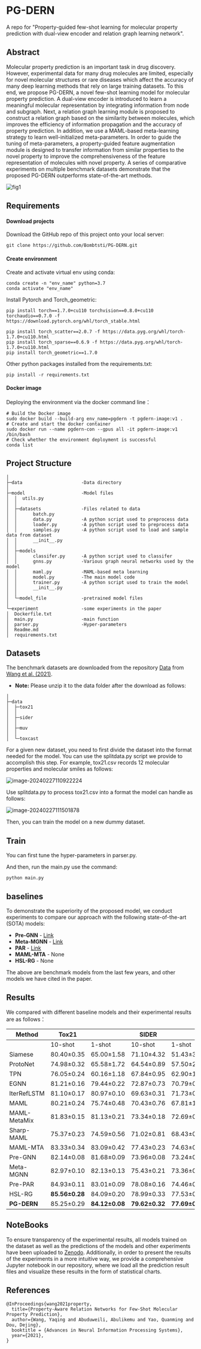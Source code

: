 # PG-DERN

A repo for "Property-guided few-shot learning for molecular property prediction with dual-view encoder and relation graph learning network".

## Abstract

Molecular property prediction is an important task in drug discovery. However, experimental data for many drug molecules are limited, especially for novel molecular structures or rare diseases which affect the accuracy of many deep learning methods that rely on large training datasets. To this end, we propose PG-DERN, a novel few-shot learning model for molecular property prediction. A dual-view encoder is introduced to learn a meaningful molecular representation by integrating information from node and subgraph. Next, a relation graph learning module is proposed to construct a relation graph based on the similarity between molecules, which improves the efficiency of information propagation and the accuracy of property prediction. In addition, we use a MAML-based meta-learning strategy to learn well-initialized meta-parameters. In order to guide the tuning of meta-parameters, a property-guided feature augmentation module is designed to transfer information from similar properties to the novel property to improve the comprehensiveness of the feature representation of molecules with novel property. A series of comparative experiments on multiple benchmark datasets demonstrate that the proposed PG-DERN outperforms state-of-the-art methods.

![fig1](./fig1.png)

## Requirements

#### Download projects

Download the GitHub repo of this project onto your local server: 

```
git clone https://github.com/Bombtsti/PG-DERN.git
```

#### Create environment

Create and activate virtual env using conda:

```
conda create -n "env_name" python=3.7
conda activate "env_name"
```

Install Pytorch and Torch_geometric:

```
pip install torch==1.7.0+cu110 torchvision==0.8.0+cu110 torchaudio==0.7.0 -f https://download.pytorch.org/whl/torch_stable.html

pip install torch_scatter==2.0.7 -f https://data.pyg.org/whl/torch-1.7.0+cu110.html
pip install torch_sparse==0.6.9 -f https://data.pyg.org/whl/torch-1.7.0+cu110.html
pip install torch_geometric==1.7.0
```

Other python packages installed from the requirements.txt:

```
pip install -r requirements.txt
```

#### Docker image

Deploying the environment via the docker command line：

```
# Build the Docker image
sudo docker build --build-arg env_name=pgdern -t pgdern-image:v1 .
# Create and start the docker container
sudo docker run --name pgdern-con --gpus all -it pgdern-image:v1 /bin/bash
# Check whether the environment deployment is successful
conda list 
```

## Project Structure

```
│
├─data						-Data directory
│
├─model						-Model files
│  │  utils.py
│  │
│  ├─datasets				-Files related to data
│  │      batch.py			
│  │      data.py			-A python script used to preprocess data
│  │      loader.py			-A python script used to preprocess data
│  │      samples.py		-A python script used to load and sample data from dataset
│  │      __init__.py
│  │
│  ├─models
│  │      classifer.py		-A python script used to classifer
│  │      gnns.py			-Various graph neural networks used by the model
│  │      maml.py			-MAML-based meta learning
│  │      model.py			-The main model code
│  │      trainer.py		-A python script used to train the model
│  │      __init__.py
│  │
│  └─model_file				-pretrained model files
│
└─experiment				-some experiments in the paper
│  Dockerfile.txt
│  main.py					-main function
│  parser.py				-Hyper-parameters
│  Readme.md				
│  requirements.txt
```

## Datasets

The benchmark datasets are downloaded from the repository [Data](https://drive.google.com/file/d/1K3c4iCFHEKUuDVSGBtBYr8EOegvIJulO/view) from [Wang et al. (2021)](https://arxiv.org/abs/2107.07994).

- **Note:** Please unzip it to the data folder after the download as follows:

```
│
├─data						
│  ├─tox21
│  │
│  ├─sider
│  │
│  ├─muv
│  │
│  └─toxcast
```

For a given new dataset, you need to first divide the dataset into the format needed for the model. You can use the splitdata.py script we provide to accomplish this step. For example, tox21.csv records 12 molecular properties and molecular smiles as follows: 

![image-20240227110922224](./image-20240227110922224.png)

Use splitdata.py to process tox21.csv into a format the model can handle as follows:

![image-20240227111501878](./image-20240227111501878.png)



Then, you can train the model on a new dummy dataset.

## Train

You can first tune the hyper-parameters in parser.py.

And then, run the main.py use the command:

```
python main.py
```

## baselines

To demonstrate the superiority of the proposed model, we conduct experiments to compare our approach with the following state-of-the-art (SOTA) models:

- **Pre-GNN** - [Link](https://github.com/snap-stanford/pretrain-gnns)
- **Meta-MGNN** - [Link](https://github.com/zhichunguo/Meta-MGNN)
- **PAR** - [Link](https://github.com/tata1661/PAR-NeurIPS21)
- **MAML-MTA** - None
- **HSL-RG** - None

The above are benchmark models from the last few years, and other models we have cited in the paper.

## Results

We compared with different baseline models and their experimental results are as follows：

| Method       | Tox21          |                | SIDER          |                | MUV            |                | ToxCast        |                |
| ------------ | -------------- | -------------- | -------------- | -------------- | -------------- | -------------- | -------------- | -------------- |
|              | 10-shot        | 1-shot         | 10-shot        | 1-shot         | 10-shot        | 1-shot         | 10-shot        | 1-shot         |
| Siamese      | 80.40±0.35     | 65.00±1.58     | 71.10±4.32     | 51.43±3.31     | 59.96±5.13     | 50.00±0.17     | -              | -              |
| ProtoNet     | 74.98±0.32     | 65.58±1.72     | 64.54±0.89     | 57.50±2.34     | 65.88±4.11     | 58.31±3.18     | 63.70±1.26     | 56.36±1.54     |
| TPN          | 76.05±0.24     | 60.16±1.18     | 67.84±0.95     | 62.90±1.38     | 65.22±5.82     | 50.00±0.51     | 62.74±1.45     | 50.01±0.05     |
| EGNN         | 81.21±0.16     | 79.44±0.22     | 72.87±0.73     | 70.79±0.95     | 65.20±2.08     | 62.18±1.76     | 63.65±1.57     | 61.02±1.94     |
| IterRefLSTM  | 81.10±0.17     | 80.97±0.10     | 69.63±0.31     | 71.73±0.14     | 49.56±5.12     | 48.54±3.12     | -              | -              |
| MAML         | 80.21±0.24     | 75.74±0.48     | 70.43±0.76     | 67.81±1.12     | 63.90±2.28     | 60.51±3.12     | 66.79±0.85     | 65.97±5.04     |
| MAML-MetaMix | 81.83±0.15     | 81.13±0.21     | 73.34±0.18     | 72.69±0.31     | 67.38±1.03     | 66.39±1.22     | 70.22±0.92     | 70.03±1.14     |
| Sharp-MAML   | 75.37±0.23     | 74.59±0.56     | 71.02±0.81     | 68.43±0.96     | 65.52±2.01     | 65.12±2.98     | 67.56±1.01     | 66.49±1.98     |
| MAML-MTA     | 83.33±0.34     | 83.09±0.42     | 77.43±0.23     | 74.63±0.37     | 69.70±1.05     | 67.42±1.12     | 73.31±0.89     | 71.58±1.26     |
| Pre-GNN      | 82.14±0.08     | 81.68±0.09     | 73.96±0.08     | 73.24±0.12     | 67.14±1.58     | 64.51±1.45     | 73.68±0.74     | 72.90±0.84     |
| Meta-MGNN    | 82.97±0.10     | 82.13±0.13     | 75.43±0.21     | 73.36±0.32     | 68.99±1.84     | 65.54±2.13     | -              | -              |
| Pre-PAR      | 84.93±0.11     | 83.01±0.09     | 78.08±0.16     | 74.46±0.29     | 69.96±1.37     | 66.94±1.12     | 75.12±0.84     | 73.63±1.00     |
| HSL-RG       | **85.56±0.28** | 84.09±0.20     | 78.99±0.33     | 77.53±0.41     | 71.26±1.08     | 68.76±1.05     | **76.00±0.81** | 74.40±0.82     |
| **PG-DERN**  | 85.25±0.29     | **84.12±0.08** | **79.62±0.32** | **77.69±0.38** | **71.62±0.33** | **69.65±1.02** | 75.24±0.37     | **74.56±0.18** |

## NoteBooks

To ensure transparency of the experimental results, all models trained on the dataset as well as the predictions of the models and other experiments have been uploaded to [Zenodo](https://zenodo.org/records/10443787). Additionally, in order to present the results of the experiments in a more intuitive way, we provide a comprehensive Jupyter notebook in our repository, where we load all the prediction result files and visualize these results in the form of statistical charts. 

## References

```
@InProceedings{wang2021property,
  title={Property-Aware Relation Networks for Few-Shot Molecular Property Prediction},
  author={Wang, Yaqing and Abuduweili, Abulikemu and Yao, Quanming and Dou, Dejing},
  booktitle = {Advances in Neural Information Processing Systems},
  year={2021},
}
```
